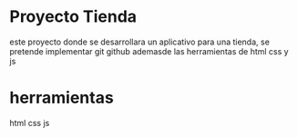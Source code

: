 # Proyecto Tienda
este proyecto donde se desarrollara un aplicativo para una tienda, se pretende implementar git github ademasde las herramientas de html css y js

# herramientas
html 
css 
js